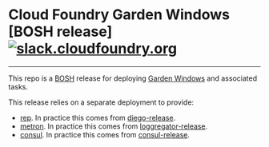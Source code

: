 # Cloud Foundry Garden Windows [BOSH release] [![slack.cloudfoundry.org](https://slack.cloudfoundry.org/badge.svg)](https://slack.cloudfoundry.org)

----
This repo is a [BOSH](https://github.com/cloudfoundry/bosh) release for
deploying [Garden Windows](https://github.com/cloudfoundry/garden-windows) and associated tasks.

This release relies on a separate deployment to provide:

- [rep](https://github.com/cloudfoundry/rep). In practice this comes from [diego-release](https://github.com/cloudfoundry/diego-release).
- [metron](https://github.com/cloudfoundry/loggregator/tree/develop/jobs/metron_agent_windows). In practice this comes from [loggregator-release](https://github.com/cloudfoundry/loggregator).
- [consul](https://github.com/cloudfoundry-incubator/consul-release/tree/master/jobs/consul_agent_windows). In practice this comes from [consul-release](https://github.com/cloudfoundry-incubator/consul-release).
